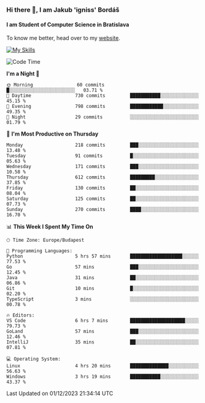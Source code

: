 ### Hi there 👋, I am Jakub 'igniss' Bordáš

#### I am Student of Computer Science in Bratislava
To know me better, head over to my [website](https://bordas.sk).

[![My Skills](https://skillicons.dev/icons?i=js,html,css,figma,svelte,java,kotlin,python,postgresql,typescript,nest,nodejs)](https://bordas.sk)


<!--START_SECTION:waka-->
![Code Time](http://img.shields.io/badge/Code%20Time-1%2C293%20hrs%204%20mins-blue)

**I'm a Night 🦉** 

```text
🌞 Morning                60 commits          █░░░░░░░░░░░░░░░░░░░░░░░░   03.71 % 
🌆 Daytime                730 commits         ███████████░░░░░░░░░░░░░░   45.15 % 
🌃 Evening                798 commits         ████████████░░░░░░░░░░░░░   49.35 % 
🌙 Night                  29 commits          ░░░░░░░░░░░░░░░░░░░░░░░░░   01.79 % 
```
📅 **I'm Most Productive on Thursday** 

```text
Monday                   218 commits         ███░░░░░░░░░░░░░░░░░░░░░░   13.48 % 
Tuesday                  91 commits          █░░░░░░░░░░░░░░░░░░░░░░░░   05.63 % 
Wednesday                171 commits         ███░░░░░░░░░░░░░░░░░░░░░░   10.58 % 
Thursday                 612 commits         █████████░░░░░░░░░░░░░░░░   37.85 % 
Friday                   130 commits         ██░░░░░░░░░░░░░░░░░░░░░░░   08.04 % 
Saturday                 125 commits         ██░░░░░░░░░░░░░░░░░░░░░░░   07.73 % 
Sunday                   270 commits         ████░░░░░░░░░░░░░░░░░░░░░   16.70 % 
```


📊 **This Week I Spent My Time On** 

```text
🕑︎ Time Zone: Europe/Budapest

💬 Programming Languages: 
Python                   5 hrs 57 mins       ███████████████████░░░░░░   77.53 % 
Go                       57 mins             ███░░░░░░░░░░░░░░░░░░░░░░   12.45 % 
Java                     31 mins             ██░░░░░░░░░░░░░░░░░░░░░░░   06.86 % 
Git                      10 mins             █░░░░░░░░░░░░░░░░░░░░░░░░   02.20 % 
TypeScript               3 mins              ░░░░░░░░░░░░░░░░░░░░░░░░░   00.78 % 

🔥 Editors: 
VS Code                  6 hrs 7 mins        ████████████████████░░░░░   79.73 % 
GoLand                   57 mins             ███░░░░░░░░░░░░░░░░░░░░░░   12.46 % 
IntelliJ                 35 mins             ██░░░░░░░░░░░░░░░░░░░░░░░   07.81 % 

💻 Operating System: 
Linux                    4 hrs 20 mins       ██████████████░░░░░░░░░░░   56.63 % 
Windows                  3 hrs 19 mins       ███████████░░░░░░░░░░░░░░   43.37 % 
```


 Last Updated on 01/12/2023 21:34:14 UTC
<!--END_SECTION:waka-->

